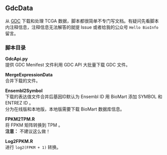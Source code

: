 ## GdcData
从 [GDC](https://portal.gdc.cancer.gov/) 下载和处理 TCGA 数据，脚本都很简单不专门写文档。有疑问先看脚本内注释信息，注释信息无法解答的就提 Issue 或者给我的公众号 `Hello BioInfo` 留言。   
### 脚本目录
**GdcApi.py**  
提供 GDC Menifest 文件利用 GDC API 大批量下载 GDC 文件。  
  
**MergeExpressionData**  
合并下载的文件。  
  
**Ensembl2Symbol**  
下载的表达值文件合并后基因ID默认为 Ensembl ID 用 BioMart 添加 SYMBOL 和 ENTREZ ID 。  
分为在线版和本地版，本地版需要下载 BioMart 数据库信息。  
  
**FPKM2TPM.R**  
将 FPKM 矩阵转换到 TPM 。  
**注意：** 不建议这么做！  
  
**Log2FPKM.R**  
进行 `log2(FPKM + 1)` 转换。  

